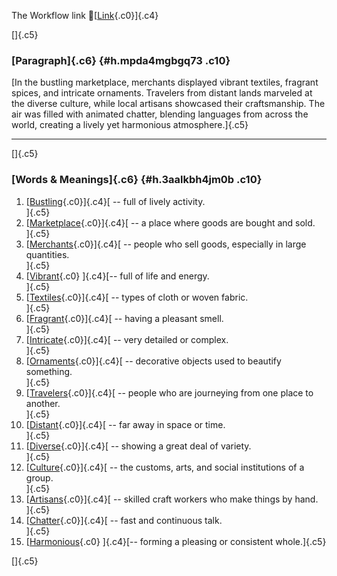 The Workflow link
👏[[Link](https://www.google.com/url?q=http://www.google.com&sa=D&source=editors&ust=1755984107884372&usg=AOvVaw20HCKz6QfxUiFOSAE1_8R0){.c0}]{.c4}

[]{.c5}

### [Paragraph]{.c6} {#h.mpda4mgbgq73 .c10}

[In the bustling marketplace, merchants displayed vibrant textiles,
fragrant spices, and intricate ornaments. Travelers from distant lands
marveled at the diverse culture, while local artisans showcased their
craftsmanship. The air was filled with animated chatter, blending
languages from across the world, creating a lively yet harmonious
atmosphere.]{.c5}

------------------------------------------------------------------------

[]{.c5}

### [Words & Meanings]{.c6} {#h.3aalkbh4jm0b .c10}

1.  [[Bustling](https://www.google.com/url?q=http://www.google.com&sa=D&source=editors&ust=1755984107886460&usg=AOvVaw1B2ud8KfNBNGt4ezQXhlzK){.c0}]{.c4}[ --
    full of lively activity.\
    ]{.c5}
2.  [[Marketplace](https://www.google.com/url?q=http://www.google.com&sa=D&source=editors&ust=1755984107886891&usg=AOvVaw2PLb8wKYyhniQTzRif6vvd){.c0}]{.c4}[ --
    a place where goods are bought and sold.\
    ]{.c5}
3.  [[Merchants](https://www.google.com/url?q=http://www.google.com&sa=D&source=editors&ust=1755984107887343&usg=AOvVaw3L28oVbCjuf9D9mbAYQJwD){.c0}]{.c4}[ --
    people who sell goods, especially in large quantities.\
    ]{.c5}
4.  [[Vibrant](https://www.google.com/url?q=http://www.google.com&sa=D&source=editors&ust=1755984107887782&usg=AOvVaw3y4p5xnGm4pSVEeH8oCaz5){.c0}
    ]{.c4}[-- full of life and energy.\
    ]{.c5}
5.  [[Textiles](https://www.google.com/url?q=http://www.google.com&sa=D&source=editors&ust=1755984107888129&usg=AOvVaw1TqS0TisrsD-QLIHCc5QtZ){.c0}]{.c4}[ --
    types of cloth or woven fabric.\
    ]{.c5}
6.  [[Fragrant](https://www.google.com/url?q=http://www.google.com&sa=D&source=editors&ust=1755984107888503&usg=AOvVaw2KYTO0PjKb8Ih9bQjLuKFz){.c0}]{.c4}[ --
    having a pleasant smell.\
    ]{.c5}
7.  [[Intricate](https://www.google.com/url?q=http://www.google.com&sa=D&source=editors&ust=1755984107888750&usg=AOvVaw1Cznun3r33curxZxvOLBbi){.c0}]{.c4}[ --
    very detailed or complex.\
    ]{.c5}
8.  [[Ornaments](https://www.google.com/url?q=http://www.google.com&sa=D&source=editors&ust=1755984107888955&usg=AOvVaw00zvXlQboeYz277_V5ggLk){.c0}]{.c4}[ --
    decorative objects used to beautify something.\
    ]{.c5}
9.  [[Travelers](https://www.google.com/url?q=http://www.google.com&sa=D&source=editors&ust=1755984107889172&usg=AOvVaw37As6L3P6vVaZ69s66ErBe){.c0}]{.c4}[ --
    people who are journeying from one place to another.\
    ]{.c5}
10. [[Distant](https://www.google.com/url?q=http://www.google.com&sa=D&source=editors&ust=1755984107889393&usg=AOvVaw0wDN_JxmevVrnX72sOBZH-){.c0}]{.c4}[ --
    far away in space or time.\
    ]{.c5}
11. [[Diverse](https://www.google.com/url?q=http://www.google.com&sa=D&source=editors&ust=1755984107889566&usg=AOvVaw3IR1CRQ-IqZ2Z34p5u_7x_){.c0}]{.c4}[ --
    showing a great deal of variety.\
    ]{.c5}
12. [[Culture](https://www.google.com/url?q=http://www.google.com&sa=D&source=editors&ust=1755984107889741&usg=AOvVaw1jWNqhmktTNwWiSTPjnAuw){.c0}]{.c4}[ --
    the customs, arts, and social institutions of a group.\
    ]{.c5}
13. [[Artisans](https://www.google.com/url?q=http://www.google.com&sa=D&source=editors&ust=1755984107889969&usg=AOvVaw0kILcHTEQCi5f2pT8QsIjY){.c0}]{.c4}[ --
    skilled craft workers who make things by hand.\
    ]{.c5}
14. [[Chatter](https://www.google.com/url?q=http://www.google.com&sa=D&source=editors&ust=1755984107890172&usg=AOvVaw1kvTEd0nPN429C5lJGxza8){.c0}]{.c4}[ --
    fast and continuous talk.\
    ]{.c5}
15. [[Harmonious](https://www.google.com/url?q=http://www.google.com&sa=D&source=editors&ust=1755984107890460&usg=AOvVaw1U6coZoD-KdjnASPFFHhTD){.c0}
    ]{.c4}[-- forming a pleasing or consistent whole.]{.c5}

[]{.c5}

